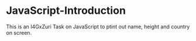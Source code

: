 # JavaScript-Introduction
This is an I4GxZuri Task on JavaScript to ptint out name, height and country on screen.